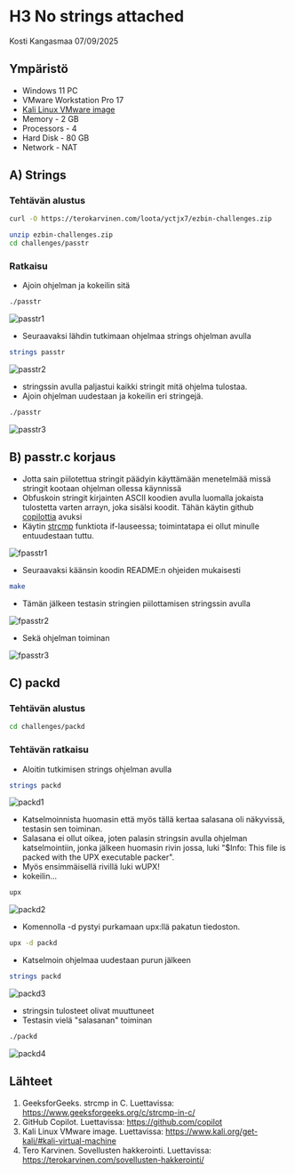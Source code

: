 # H3 No strings attached
Kosti Kangasmaa 07/09/2025
## Ympäristö
- Windows 11 PC
- VMware Workstation Pro 17
- [Kali Linux VMware image](https://www.kali.org/get-kali/#kali-virtual-machines)
- Memory - 2 GB
- Processors - 4
- Hard Disk - 80 GB
- Network - NAT
## A) Strings
### Tehtävän alustus
```bash
curl -O https://terokarvinen.com/loota/yctjx7/ezbin-challenges.zip
```
```bash
unzip ezbin-challenges.zip
cd challenges/passtr
```
### Ratkaisu
- Ajoin ohjelman ja kokeilin sitä
```bash
./passtr
```
![passtr1](/kuvat/passtr-2.png)
 - Seuraavaksi lähdin tutkimaan ohjelmaa strings ohjelman avulla
```bash
strings passtr
```
![passtr2](/kuvat/passtr-1.png)
 - stringssin avulla paljastui kaikki stringit mitä ohjelma tulostaa.
- Ajoin ohjelman uudestaan ja kokeilin eri stringejä.
```bash
./passtr
```
![passtr3](/kuvat/passtr-3.png)
## B) passtr.c korjaus
- Jotta sain piilotettua stringit päädyin käyttämään menetelmää missä stringit kootaan ohjelman ollessa käynnissä
- Obfuskoin stringit kirjainten ASCII koodien avulla luomalla jokaista tulostetta varten arrayn, joka sisälsi koodit. Tähän käytin github [copilottia](https://github.com/copilot) avuksi
- Käytin [strcmp](https://www.geeksforgeeks.org/c/strcmp-in-c/) funktiota if-lauseessa; toimintatapa ei ollut minulle entuudestaan tuttu.

![fpasstr1](/kuvat/f-passtr-1.png)
- Seuraavaksi käänsin koodin README:n ohjeiden mukaisesti 
```bash
make 
```
- Tämän jälkeen testasin stringien piilottamisen stringssin avulla

![fpasstr2](/kuvat/f-passtr-2.png)

- Sekä ohjelman toiminan

![fpasstr3](/kuvat/f-passtr-3.png)
## C) packd
### Tehtävän alustus
```bash
cd challenges/packd
```
### Tehtävän ratkaisu
 - Aloitin tutkimisen strings ohjelman avulla
 ```bash
 strings packd
 ```

![packd1](/kuvat/packd-1.png)

- Katselmoinnista huomasin että myös tällä kertaa salasana oli näkyvissä, testasin sen toiminan.
- Salasana ei ollut oikea, joten palasin stringsin avulla ohjelman katselmointiin, jonka jälkeen huomasin rivin jossa, luki "$Info: This file is packed with the UPX executable packer".
- Myös ensimmäisellä rivillä luki wUPX!
- kokeilin...
```bash
upx
```
![packd2](/kuvat/packd-2.png)
- Komennolla -d pystyi purkamaan upx:llä pakatun tiedoston.
```bash
upx -d packd
```
- Katselmoin ohjelmaa uudestaan purun jälkeen

```bash
strings packd
```
![packd3](/kuvat/packd-3.png)
- stringsin tulosteet olivat muuttuneet
- Testasin vielä "salasanan" toiminan
```bash
./packd
```
![packd4](/kuvat/packd-4.png)

## Lähteet
1. GeeksforGeeks. strcmp in C. Luettavissa: https://www.geeksforgeeks.org/c/strcmp-in-c/
2. GitHub Copilot. Luettavissa: https://github.com/copilot
3. Kali Linux VMware image. Luettavissa: https://www.kali.org/get-kali/#kali-virtual-machine
4. Tero Karvinen. Sovellusten hakkerointi. Luettavissa: https://terokarvinen.com/sovellusten-hakkerointi/
